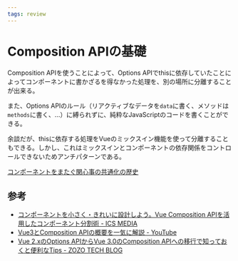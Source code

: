 ```yaml
---
tags: review
---
```


# Composition APIの基礎

Composition APIを使うことによって、Options APIでthisに依存していたことによってコンポーネントに書かざるを得なかった処理を、別の場所に分離することが出来る。

また、Options APIのルール（リアクティブなデータを`data`に書く、メソッドは`methods`に書く、...）に縛られずに、純粋なJavaScriptのコードを書くことができる。

余談だが、thisに依存する処理をVueのミックスイン機能を使って分離することもできる。しかし、これはミックスインとコンポーネントの依存関係をコントロールできないためアンチパターンである。

[コンポーネントをまたぐ関心事の共通化の歴史](コンポーネントをまたぐ関心事の共通化の歴史.md)

## 参考

- [コンポーネントを小さく・きれいに設計しよう。Vue Composition APIを活用したコンポーネント分割術 - ICS MEDIA](https://ics.media/entry/210929/)
- [Vue3とComposition APIの概要を一気に解説 - YouTube](https://www.youtube.com/watch?v=XIpQLdcqawc)
- [Vue 2.xのOptions APIからVue 3.0のComposition APIへの移行で知っておくと便利なTips - ZOZO TECH BLOG](https://techblog.zozo.com/entry/vue-options-api-to-composition-api)